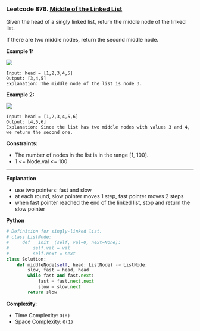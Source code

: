 ### Leetcode 876. [ Middle of the Linked List](https://leetcode.com/problems/middle-of-the-linked-list/)
Given the head of a singly linked list, return the middle node of the linked list.

If there are two middle nodes, return the second middle node.

**Example 1:**

![](https://assets.leetcode.com/uploads/2021/07/23/lc-midlist1.jpg)
```
Input: head = [1,2,3,4,5]
Output: [3,4,5]
Explanation: The middle node of the list is node 3.
```

**Example 2:**

![](https://assets.leetcode.com/uploads/2021/07/23/lc-midlist2.jpg)
```
Input: head = [1,2,3,4,5,6]
Output: [4,5,6]
Explanation: Since the list has two middle nodes with values 3 and 4, we return the second one.
```

**Constraints:**

- The number of nodes in the list is in the range [1, 100].
- 1 <= Node.val <= 100

******************************
**Explanation**
- use two pointers: fast and slow
- at each round, slow pointer moves 1 step, fast pointer moves 2 steps
- when fast pointer reached the end of the linked list, stop and return the slow pointer

**Python**

```python
# Definition for singly-linked list.
# class ListNode:
#     def __init__(self, val=0, next=None):
#         self.val = val
#         self.next = next
class Solution:
    def middleNode(self, head: ListNode) -> ListNode:
        slow, fast = head, head
        while fast and fast.next:
            fast = fast.next.next
            slow = slow.next
        return slow
```

**Complexity**:

- Time Complexity: ```O(n)```
- Space Complexity: ```O(1)```
